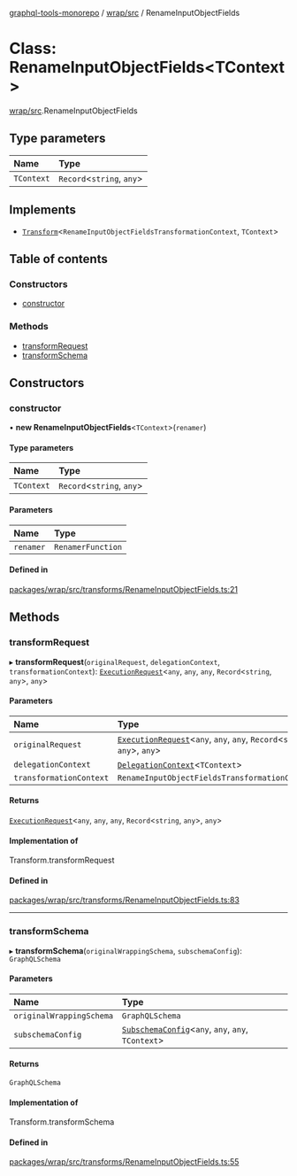 [graphql-tools-monorepo](../README) / [wrap/src](../modules/wrap_src) / RenameInputObjectFields

# Class: RenameInputObjectFields<TContext\>

[wrap/src](../modules/wrap_src).RenameInputObjectFields

## Type parameters

| Name       | Type                       |
| :--------- | :------------------------- |
| `TContext` | `Record`\<`string`, `any`> |

## Implements

- [`Transform`](/docs/api/interfaces/delegate_src.Transform)\<`RenameInputObjectFieldsTransformationContext`,
  `TContext`>

## Table of contents

### Constructors

- [constructor](wrap_src.RenameInputObjectFields#constructor)

### Methods

- [transformRequest](wrap_src.RenameInputObjectFields#transformrequest)
- [transformSchema](wrap_src.RenameInputObjectFields#transformschema)

## Constructors

### constructor

• **new RenameInputObjectFields**<`TContext`\>(`renamer`)

#### Type parameters

| Name       | Type                       |
| :--------- | :------------------------- |
| `TContext` | `Record`\<`string`, `any`> |

#### Parameters

| Name      | Type              |
| :-------- | :---------------- |
| `renamer` | `RenamerFunction` |

#### Defined in

[packages/wrap/src/transforms/RenameInputObjectFields.ts:21](https://github.com/ardatan/graphql-tools/blob/master/packages/wrap/src/transforms/RenameInputObjectFields.ts#L21)

## Methods

### transformRequest

▸ **transformRequest**(`originalRequest`, `delegationContext`, `transformationContext`):
[`ExecutionRequest`](/docs/api/interfaces/utils_src.ExecutionRequest)\<`any`, `any`, `any`,
`Record`\<`string`, `any`>, `any`>

#### Parameters

| Name                    | Type                                                                                                                           |
| :---------------------- | :----------------------------------------------------------------------------------------------------------------------------- |
| `originalRequest`       | [`ExecutionRequest`](/docs/api/interfaces/utils_src.ExecutionRequest)\<`any`, `any`, `any`, `Record`\<`string`, `any`>, `any`> |
| `delegationContext`     | [`DelegationContext`](/docs/api/interfaces/delegate_src.DelegationContext)\<`TContext`>                                        |
| `transformationContext` | `RenameInputObjectFieldsTransformationContext`                                                                                 |

#### Returns

[`ExecutionRequest`](/docs/api/interfaces/utils_src.ExecutionRequest)\<`any`, `any`, `any`,
`Record`\<`string`, `any`>, `any`>

#### Implementation of

Transform.transformRequest

#### Defined in

[packages/wrap/src/transforms/RenameInputObjectFields.ts:83](https://github.com/ardatan/graphql-tools/blob/master/packages/wrap/src/transforms/RenameInputObjectFields.ts#L83)

---

### transformSchema

▸ **transformSchema**(`originalWrappingSchema`, `subschemaConfig`): `GraphQLSchema`

#### Parameters

| Name                     | Type                                                                                                     |
| :----------------------- | :------------------------------------------------------------------------------------------------------- |
| `originalWrappingSchema` | `GraphQLSchema`                                                                                          |
| `subschemaConfig`        | [`SubschemaConfig`](/docs/api/interfaces/delegate_src.SubschemaConfig)\<`any`, `any`, `any`, `TContext`> |

#### Returns

`GraphQLSchema`

#### Implementation of

Transform.transformSchema

#### Defined in

[packages/wrap/src/transforms/RenameInputObjectFields.ts:55](https://github.com/ardatan/graphql-tools/blob/master/packages/wrap/src/transforms/RenameInputObjectFields.ts#L55)
